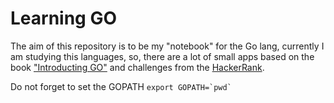 # Learning GO

The aim of this repository is to be my "notebook" for the Go lang, currently I am studying this languages, so,
there are a lot of small apps based on the book ["Introducting GO"](http://shop.oreilly.com/product/0636920046516.do) and challenges from the [HackerRank](https://www.hackerrank.com/borgesbruno).

Do not forget to set the GOPATH
```export GOPATH=`pwd` ```
